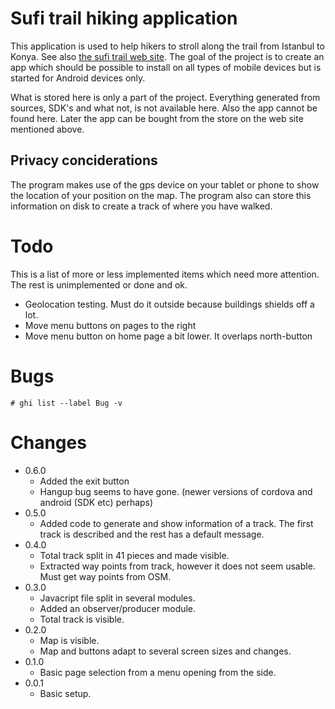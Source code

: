 # Sufi trail hiking application

This application is used to help hikers to stroll along the trail from Istanbul to Konya. See also [the sufi trail web site][website]. The goal of the project is to create an app which should be possible to install on all types of mobile devices but is started for Android devices only.

What is stored here is only a part of the project. Everything generated from sources, SDK's and what not, is not available here. Also the app cannot be found here. Later the app can be bought from the store on the web site mentioned above.

## Privacy conciderations
The program makes use of the gps device on your tablet or phone to show the location of your position on the map. The program also can store this information on disk to create a track of where you have walked.

# Todo
This is a list of more or less implemented items which need more attention. The rest is unimplemented or done and ok.

* Geolocation testing. Must do it outside because buildings shields off a lot.
* Move menu buttons on pages to the right
* Move menu button on home page a bit lower. It overlaps north-button

# Bugs
```
# ghi list --label Bug -v
```

# Changes

* 0.6.0
  * Added the exit button
  * Hangup bug seems to have gone. (newer versions of cordova and android (SDK etc) perhaps)
* 0.5.0
  * Added code to generate and show information of a track. The first track is described and the rest has a default message.
* 0.4.0
  * Total track split in 41 pieces and made visible.
  * Extracted way points from track, however it does not seem usable. Must get way points from OSM.
* 0.3.0
  * Javacript file split in several modules.
  * Added an observer/producer module.
  * Total track is visible.
* 0.2.0
  * Map is visible.
  * Map and buttons adapt to several screen sizes and changes.
* 0.1.0
  * Basic page selection from a menu opening from the side.
* 0.0.1
  * Basic setup.

<!-- references -->
[website]: http://sufitrail.com/
